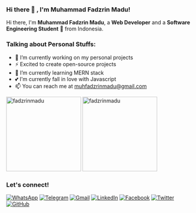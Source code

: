 ### Hi there 👋 , I'm Muhammad Fadzrin Madu!
    
Hi there, I'm **Muhammad Fadzrin Madu**, a **Web Developer** and a **Software Engineering Student** 🚀 from Indonesia.

### Talking about Personal Stuffs:
  - 🔭 I’m currently working on my personal projects
  - ⚡ Excited to create open-source projects
  - 🌱 I’m currently learning MERN stack
  - 💕 I'm currently fall in love with Javascript
  - 📫 You can reach me at <a href="mailto:muhfadzrinmadu@gmail.com">muhfadzrinmadu@gmail.com</a>
  
<p>
    <img src="https://github-readme-stats.vercel.app/api?username=fadzrinmadu&show_icons=true&include_all_commits=true&count_private=true" alt="fadzrinmadu" height="200" />
    <img src="https://github-readme-stats.vercel.app/api/top-langs/?username=fadzrinmadu&layout=compact&langs_count=10" alt="fadzrinmadu" height="200" />
</p>

### Let's connect!

[![WhatsApp](https://img.shields.io/badge/WhatsApp-25D366?style=for-the-badge&logo=whatsapp&logoColor=white)](https://wa.me/6287788424220)
[![Telegram](https://img.shields.io/badge/Telegram-26A5E4?style=for-the-badge&logo=telegram&logoColor=white)](https://www.t.me/fadzrinmadu)
[![Gmail](https://img.shields.io/badge/Gmail-EA4335?style=for-the-badge&logo=gmail&logoColor=white)](mailto:muhfadzrinmadu@gmail.com?subject=github_message)
[![LinkedIn](https://img.shields.io/badge/LinkedIn-0A66C2?style=for-the-badge&logo=linkedin&logoColor=white)](https://www.linkedin.com/in/fadzrinmadu)
[![Facebook](https://img.shields.io/badge/Facebook-1877F2?style=for-the-badge&logo=facebook&logoColor=white)](https://web.facebook.com/fadzrinmadu.me)
[![Twitter](https://img.shields.io/badge/Twitter-1DA1F2?style=for-the-badge&logo=twitter&logoColor=white)](https://twitter.com/fadzrinmadu)
[![GitHub](https://img.shields.io/badge/GitHub-181717?style=for-the-badge&logo=github&logoColor=white)](https://github.com/fadzrinmadu?tab=follow)


<!--
**fadzrinmadu/fadzrinmadu** is a ✨ _special_ ✨ repository because its `README.md` (this file) appears on your GitHub profile.

Here are some ideas to get you started:

- 🔭 I’m currently working on ...
- 🌱 I’m currently learning ...
- 👯 I’m looking to collaborate on ...
- 🤔 I’m looking for help with ...
- 💬 Ask me about ...
- 📫 How to reach me: ...
- 😄 Pronouns: ...
- ⚡ Fun fact: ...
-->
